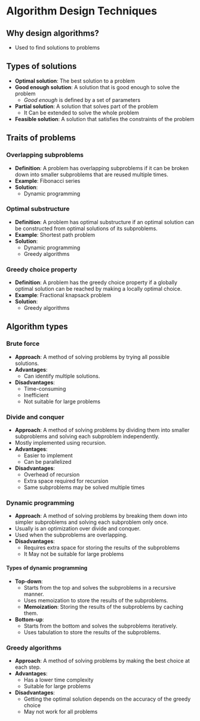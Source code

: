 # Algorithm  Design Techniques

## Why design algorithms?

- Used to find solutions to problems

## Types of solutions

- **Optimal solution**: The best solution to a problem
- **Good enough solution**: A solution that is good enough to solve the problem
    - _Good enough_ is defined by a set of parameters
- **Partial solution**: A solution that solves part of the problem
    - It Can be extended to solve the whole problem
- **Feasible solution**: A solution that satisfies the constraints of the problem

## Traits of problems

### Overlapping subproblems

- **Definition**: A problem has overlapping subproblems if it can be broken down into smaller subproblems that are
  reused multiple times.
- **Example**: Fibonacci series
- **Solution**:
    - Dynamic programming

### Optimal substructure

- **Definition**: A problem has optimal substructure if an optimal solution can be constructed from optimal solutions
  of its subproblems.
- **Example**: Shortest path problem
- **Solution**:
    - Dynamic programming
    - Greedy algorithms

### Greedy choice property

- **Definition**: A problem has the greedy choice property if a globally optimal solution can be reached by making a
  locally optimal choice.
- **Example**: Fractional knapsack problem
- **Solution**:
    - Greedy algorithms

## Algorithm types

### Brute force

- **Approach**: A method of solving problems by trying all possible solutions.
- **Advantages**:
    - Can identify multiple solutions.
- **Disadvantages**:
    - Time-consuming
    - Inefficient
    - Not suitable for large problems

### Divide and conquer

- **Approach**: A method of solving problems by dividing them into smaller subproblems and solving each subproblem
  independently.
- Mostly implemented using recursion.
- **Advantages**:
    - Easier to implement
    - Can be parallelized
- **Disadvantages**:
    - Overhead of recursion
    - Extra space required for recursion
    - Same subproblems may be solved multiple times

### Dynamic programming

- **Approach**: A method of solving problems by breaking them down into simpler subproblems and solving each subproblem
  only once.
- Usually is an optimization over divide and conquer.
- Used when the subproblems are overlapping.
- **Disadvantages**:
    - Requires extra space for storing the results of the subproblems
    - It May not be suitable for large problems

#### Types of dynamic programming

- **Top-down**:
    - Starts from the top and solves the subproblems in a recursive manner.
    - Uses memoization to store the results of the subproblems.
    - **Memoization**: Storing the results of the subproblems by caching them.
- **Bottom-up**:
    - Starts from the bottom and solves the subproblems iteratively.
    - Uses tabulation to store the results of the subproblems.

### Greedy algorithms

- **Approach**: A method of solving problems by making the best choice at each step.
- **Advantages**:
    - Has a lower time complexity
    - Suitable for large problems
- **Disadvantages**:
    - Getting the optimal solution depends on the accuracy of the greedy choice
    - May not work for all problems

